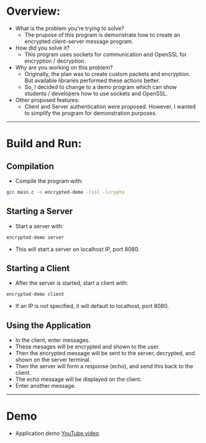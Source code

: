 # Overview:
- What is the problem you're trying to solve?
  - The prupose of this program is demonstrate how to create an encrypted client-server message program.
- How did you solve it?
  - This program uses sockets for communication and OpenSSL for encryption / decryption.
- Why are you working on this problem?
  - Originally, the plan was to create custom packets and encryption. But available libraries performed these actions better.
  - So, I decided to change to a demo program which can show students / developers how to use sockets and OpenSSL.
- Other proposed features:
  - Client and Server authentication were proposed. However, I wanted to simplify the program for demonstration purposes.
---
# Build and Run:
## Compilation
- Compile the program with:
```bash
gcc main.c -o encrypted-demo -lssl -lcrypto
```
## Starting a Server
- Start a server with:
```bash
encrypted-demo server
```
- This will start a server on localhost IP, port 8080.
## Starting a Client
- After the server is started, start a client with:
```bash
encrypted-demo client
```
- If an IP is not specified, it will default to localhost, port 8080.
## Using the Application
- In the client, enter messages.
- These mesages will be encrypted and shown to the user.
- Then the encrypted message will be sent to the server, decrypted, and shown on the server terminal.
- Then the server will form a response (echo), and send this back to the client.
- The echo message will be displayed on the client.
- Enter another message.
---
# Demo
- Application demo [YouTube video](youtube.com).

